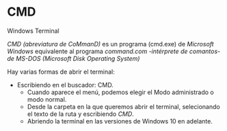 # CMD

Windows Terminal 

*CMD (abreviatura de CoMmanD)* es un programa (cmd.exe) de *Microsoft Windows* equivalente al programa
*command.com -intérprete de comantos- de MS-DOS (Microsoft Disk Operating System)*

Hay varias formas de abrir el terminal:

* Escribiendo en el buscador: CMD. 
	- Cuando aparece el menú, podemos elegir el Modo administrado o modo normal. 
	- Desde la carpeta en la que queremos abrir el terminal, selecionando el texto de la ruta y escribiendo *CMD*. 
	- Abriendo la terminal en las versiones de Windows 10 en adelante. 





